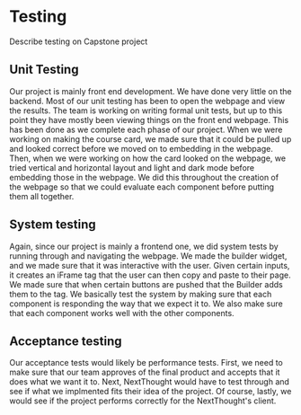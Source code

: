 # Testing
Describe testing on Capstone project


## Unit Testing

Our project is mainly front end development. We have done very little on the backend. Most of our unit testing has been to open the webpage and view the results. The team is working on writing formal unit tests, but up to this point they have mostly been viewing things on the front end webpage. This has been done as we complete each phase of our project. When we were working on making the course card, we made sure that it could be pulled up and looked correct before we moved on to embedding in the webpage. Then, when we were working on how the card looked on the webpage, we tried vertical and horizontal layout and light and dark mode before embedding those in the webpage. We did this throughout the creation of the webpage so that we could evaluate each component before putting them all together.

## System testing

Again, since our project is mainly a frontend one, we did system tests by running through and navigating the webpage. We made the builder widget, and we made sure that it was interactive with the user. Given certain inputs, it creates an iFrame tag that the user can then copy and paste to their page. We made sure that when certain buttons are pushed that the Builder adds them to the tag. We basically test the system by making sure that each component is responding the way that we expect it to. We also make sure that each component works well with the other components.

## Acceptance testing

Our acceptance tests would likely be performance tests. First, we need to make sure that our team approves of the final product and accepts that it does what we want it to. Next, NextThought would have to test through and see if what we implmented fits their idea of the project. Of course, lastly, we would see if the project performs correctly for the NextThought's client.
